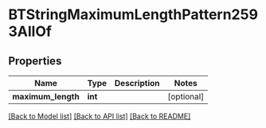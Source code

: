 # BTStringMaximumLengthPattern2593AllOf

## Properties
Name | Type | Description | Notes
------------ | ------------- | ------------- | -------------
**maximum_length** | **int** |  | [optional] 

[[Back to Model list]](../README.md#documentation-for-models) [[Back to API list]](../README.md#documentation-for-api-endpoints) [[Back to README]](../README.md)



